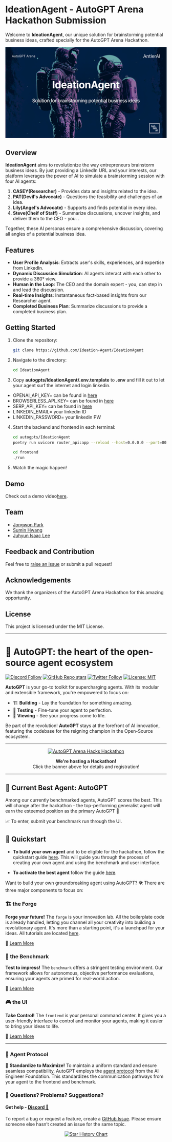 # IdeationAgent - AutoGPT Arena Hackathon Submission

Welcome to **IdeationAgent**, our unique solution for brainstorming potential business ideas, crafted specially for the AutoGPT Arena Hackathon.

![Banner Image](https://github.com/Ideation-Agent/IdeationAgent/blob/master/autogpts/IdeationAgent/img/hackathon_banner.png?raw=true)

## Overview

**IdeationAgent** aims to revolutionize the way entrepreneurs brainstorm business ideas. By just providing a LinkedIn URL and your interests, our platform leverages the power of AI to simulate a brainstorming session with four AI agents:
1. **CASEY(Researcher)** - Provides data and insights related to the idea.
2. **PAT(Devil's Advocate)** - Questions the feasibility and challenges of an idea.
3. **Lily(Angel's Advocate)** - Supports and finds potential in every idea.
4. **Steve(Cheif of Staff)** - Summarize discussions, uncover insights, and deliver them to the CEO - you. .

Together, these AI personas ensure a comprehensive discussion, covering all angles of a potential business idea.

## Features

- **User Profile Analysis**: Extracts user's skills, experiences, and expertise from LinkedIn.
- **Dynamic Discussion Simulation**: AI agents interact with each other to provide a 360° view. 
- **Human in the Loop**: The CEO and the domain expert - you, can step in and lead the discussion.
- **Real-time Insights**: Instantaneous fact-based insights from our Researcher agent.
- **Completed Business Plan**: Summarize discussions to provide a completed business plan.

## Getting Started

1. Clone the repository:
    ```bash
    git clone https://github.com/Ideation-Agent/IdeationAgent
    ```

2. Navigate to the directory:
    ```bash
    cd IdeationAgent
    ```

3. Copy **autogpts/IdeationAgent/.env.template** to **.env** and fill it out to let your agent surf the internet and login linkedin. 
- OPENAI_API_KEY= can be found in [here](https://platform.openai.com/)
- BROWSERLESS_API_KEY= can be found in [here](https://www.browserless.io/)
- SERP_API_KEY= can be found in [here](https://serpapi.com/)
- LINKEDIN_EMAIL= your linkedin ID
- LINKEDIN_PASSWORD= your linkedin PW


4. Start the backend and frontend in each terminal:
    ```bash
    cd autogpts/IdeationAgent
    poetry run uvicorn router_api:app --reload --host=0.0.0.0 --port=8010 & poetry run python -m forge
    ```
    ```bash
    cd frontend
    ./run
    ```

5. Watch the magic happen!

## Demo

Check out a demo video[here](LINK_TO_LIVE_DEMO). 

## Team

- [Jongwon Park](https://github.com/pjw1)
- [Sumin Hwang](https://github.com/smhwang0109)
- [Juhyun Isaac Lee](https://www.linkedin.com/in/isaac-lee-a68b9931/)

## Feedback and Contribution

Feel free to [raise an issue](https://github.com/Ideation-Agent/IdeationAgent) or submit a pull request!

## Acknowledgements

We thank the organizers of the AutoGPT Arena Hackathon for this amazing opportunity.

## License

This project is licensed under the MIT License.

---

# 🌟 AutoGPT: the heart of the open-source agent ecosystem

[![Discord Follow](https://dcbadge.vercel.app/api/server/autogpt?style=flat)](https://discord.gg/autogpt) [![GitHub Repo stars](https://img.shields.io/github/stars/Significant-Gravitas/AutoGPT?style=social)](https://github.com/Significant-Gravitas/AutoGPT/stargazers) [![Twitter Follow](https://img.shields.io/twitter/follow/auto_gpt?style=social)](https://twitter.com/Auto_GPT) [![License: MIT](https://img.shields.io/badge/License-MIT-yellow.svg)](https://opensource.org/licenses/MIT)

**AutoGPT** is your go-to toolkit for supercharging agents. With its modular and extensible framework, you're empowered to focus on:

- 🏗️ **Building** - Lay the foundation for something amazing.
- 🧪 **Testing** - Fine-tune your agent to perfection.
- 👀 **Viewing** - See your progress come to life.

Be part of the revolution! **AutoGPT** stays at the forefront of AI innovation, featuring the codebase for the reigning champion in the Open-Source ecosystem.

---

<p align="center">
  <a href="https://lablab.ai/event/autogpt-arena-hacks">
    <img src="https://lablab.ai/_next/image?url=https%3A%2F%2Fstorage.googleapis.com%2Flablab-static-eu%2Fimages%2Fevents%2Fcll6p5cxj0000356zslac05gg%2Fcll6p5cxj0000356zslac05gg_imageLink_562z1jzj.jpg&w=1080&q=75" alt="AutoGPT Arena Hacks Hackathon" />
  </a>
</p>
<p align="center">
  <strong>We're hosting a Hackathon!</strong>
  <br>
  Click the banner above for details and registration!
</p>

---

## 🥇 Current Best Agent: AutoGPT

Among our currently benchmarked agents, AutoGPT scores the best. This will change after the hackathon - the top-performing generalist agent will earn the esteemed position as the primary AutoGPT 🎊

📈 To enter, submit your benchmark run through the UI.

## 🌟 Quickstart

- **To build your own agent** and to be eligible for the hackathon, follow the quickstart guide [here](https://github.com/Significant-Gravitas/AutoGPT/blob/master/autogpts/forge/tutorials/001_getting_started.md). This will guide you through the process of creating your own agent and using the benchmark and user interface.

- **To activate the best agent** follow the guide [here](https://github.com/Significant-Gravitas/AutoGPT/blob/master/autogpts/autogpt/README.md).

Want to build your own groundbreaking agent using AutoGPT? 🛠️ There are three major components to focus on:

### 🏗️ the Forge

**Forge your future!** The `forge` is your innovation lab. All the boilerplate code is already handled, letting you channel all your creativity into building a revolutionary agent. It's more than a starting point, it's a launchpad for your ideas. All tutorials are located [here](https://github.com/Significant-Gravitas/AutoGPT/tree/master/autogpts/forge/tutorials).

📘 [Learn More](https://github.com/Significant-Gravitas/AutoGPT/tree/master/autogpts/forge)

### 🎯 the Benchmark

**Test to impress!** The `benchmark` offers a stringent testing environment. Our framework allows for autonomous, objective performance evaluations, ensuring your agents are primed for real-world action.

📘 [Learn More](https://github.com/Significant-Gravitas/AutoGPT/blob/master/benchmark)

### 🎮 the UI

**Take Control!** The `frontend` is your personal command center. It gives you a user-friendly interface to control and monitor your agents, making it easier to bring your ideas to life.

📘 [Learn More](https://github.com/Significant-Gravitas/AutoGPT/tree/master/frontend)

---

### 🔄 Agent Protocol

🔌 **Standardize to Maximize!** To maintain a uniform standard and ensure seamless compatibility, AutoGPT employs the [agent protocol](https://agentprotocol.ai/) from the AI Engineer Foundation. This standardizes the communication pathways from your agent to the frontend and benchmark.

### 🤔 Questions? Problems? Suggestions?

#### Get help - [Discord 💬](https://discord.gg/autogpt)

To report a bug or request a feature, create a [GitHub Issue](https://github.com/Significant-Gravitas/AutoGPT/issues/new/choose). Please ensure someone else hasn’t created an issue for the same topic.

<p align="center">
  <a href="https://star-history.com/#Significant-Gravitas/AutoGPT&Date">
    <img src="https://api.star-history.com/svg?repos=Significant-Gravitas/AutoGPT&type=Date" alt="Star History Chart">
  </a>
</p>
